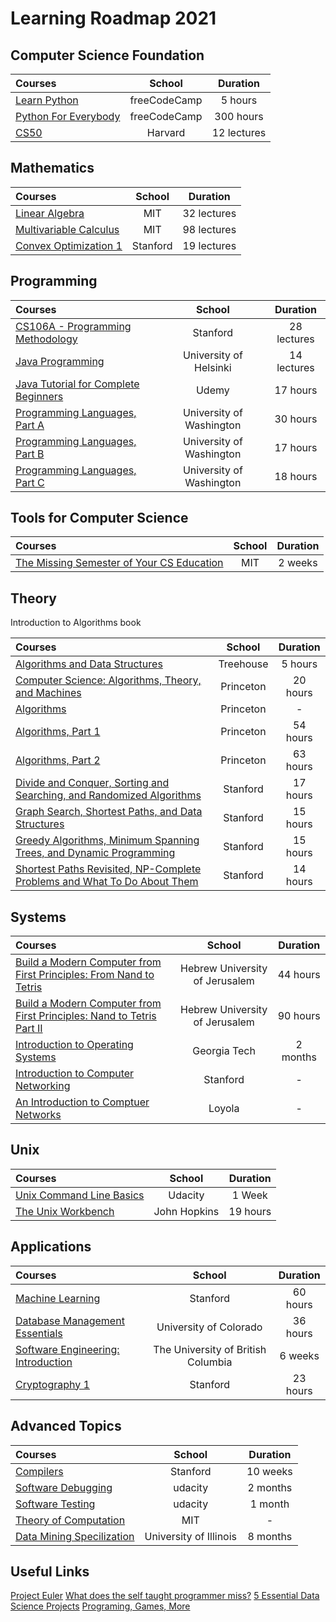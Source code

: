 # Learning  Roadmap 2021 

## Computer Science Foundation

Courses | School | Duration 
:-- | :--: | :--: 
[Learn Python](https://www.youtube.com/watch?v=rfscVS0vtbw) | freeCodeCamp | 5 hours 
[Python For Everybody](https://www.freecodecamp.org/learn/scientific-computing-with-python/#python-for-everybody) | freeCodeCamp | 300 hours
[CS50](https://cs50.harvard.edu/x/2021/) | Harvard | 12 lectures

## Mathematics 

Courses | School | Duration 
:-- | :--: | :--: 
[Linear Algebra](https://ocw.mit.edu/courses/mathematics/18-06sc-linear-algebra-fall-2011/) | MIT | 32 lectures
[Multivariable Calculus](https://ocw.mit.edu/courses/mathematics/18-02sc-multivariable-calculus-fall-2010/index.htm) | MIT | 98 lectures
[Convex Optimization 1](https://see.stanford.edu/Course/EE364A) | Stanford | 19 lectures


## Programming 

Courses | School | Duration 
:-- | :--: | :--: 
[CS106A - Programming Methodology](https://see.stanford.edu/Course/CS106A) | Stanford | 28 lectures
[Java Programming](https://java-programming.mooc.fi/part-8) | University of Helsinki  | 14 lectures
[Java Tutorial for Complete Beginners](https://www.udemy.com/course/java-tutorial/) | Udemy | 17 hours
[Programming Languages, Part A](https://www.coursera.org/learn/programming-languages) | University of Washington | 30 hours
[Programming Languages, Part B](https://www.coursera.org/learn/programming-languages-part-b) | University of Washington | 17 hours
[Programming Languages, Part C](https://www.coursera.org/learn/programming-languages-part-c) | University of Washington | 18 hours

## Tools for Computer Science

Courses | School | Duration 
:-- | :--: | :--: 
[The Missing Semester of Your CS Education](https://missing.csail.mit.edu/) | MIT | 2 weeks

## Theory 

Introduction to Algorithms book

Courses | School | Duration 
:-- | :--: | :--: 
[Algorithms and Data Structures](https://www.youtube.com/watch?v=8hly31xKli0) | Treehouse | 5 hours 
[Computer Science: Algorithms, Theory, and Machines](https://www.coursera.org/learn/cs-algorithms-theory-machines?ranMID=40328&ranEAID=PtFMiHYfEVk&ranSiteID=PtFMiHYfEVk-UC1i22uhFvRTq0OkS8gDHw&siteID=PtFMiHYfEVk-UC1i22uhFvRTq0OkS8gDHw&utm_content=10&utm_medium=partners&utm_source=linkshare&utm_campaign=PtFMiHYfEVk) | Princeton | 20 hours
[Algorithms](https://algs4.cs.princeton.edu/home/) | Princeton |  -
[Algorithms, Part 1](https://www.coursera.org/learn/algorithms-part1?ranMID=40328&ranEAID=PtFMiHYfEVk&ranSiteID=PtFMiHYfEVk-agOCndO_XKwn0Th8gl.XPg&siteID=PtFMiHYfEVk-agOCndO_XKwn0Th8gl.XPg&utm_content=10&utm_medium=partners&utm_source=linkshare&utm_campaign=PtFMiHYfEVk) | Princeton | 54 hours
[Algorithms, Part 2](https://www.coursera.org/learn/algorithms-part2?ranMID=40328&ranEAID=PtFMiHYfEVk&ranSiteID=PtFMiHYfEVk-R5OANMv3xHEyHVUH0N0LOQ&siteID=PtFMiHYfEVk-R5OANMv3xHEyHVUH0N0LOQ&utm_content=10&utm_medium=partners&utm_source=linkshare&utm_campaign=PtFMiHYfEVk) | Princeton | 63 hours 
[Divide and Conquer, Sorting and Searching, and Randomized Algorithms](https://www.coursera.org/learn/algorithms-divide-conquer?specialization=algorithms) | Stanford | 17 hours
[Graph Search, Shortest Paths, and Data Structures](https://www.coursera.org/learn/algorithms-graphs-data-structures?specialization=algorithms) | Stanford | 15 hours
[Greedy Algorithms, Minimum Spanning Trees, and Dynamic Programming](https://www.coursera.org/learn/algorithms-greedy?specialization=algorithms) | Stanford | 15 hours
[Shortest Paths Revisited, NP-Complete Problems and What To Do About Them](https://www.coursera.org/learn/algorithms-npcomplete?specialization=algorithms) | Stanford | 14 hours


## Systems 

Courses | School | Duration 
:-- | :--: | :--:
[Build a Modern Computer from First Principles: From Nand to Tetris](https://www.coursera.org/learn/build-a-computer) | Hebrew University of Jerusalem | 44 hours
[Build a Modern Computer from First Principles: Nand to Tetris Part II](https://www.coursera.org/learn/nand2tetris2?ranMID=40328&ranEAID=PtFMiHYfEVk&ranSiteID=PtFMiHYfEVk-md4phCcnoGwxHLO1x5gQvw&siteID=PtFMiHYfEVk-md4phCcnoGwxHLO1x5gQvw&utm_content=10&utm_medium=partners&utm_source=linkshare&utm_campaign=PtFMiHYfEVk) | Hebrew University of Jerusalem | 90 hours 
[Introduction to Operating Systems](https://www.udacity.com/course/introduction-to-operating-systems--ud923?irclickid=3Vg33vRd5xyLRkFwUx0Mo3cXUkES74XBRwK1xU0&irgwc=1&utm_source=affiliate&utm_medium=&aff=1459666&utm_term=&utm_campaign=__&utm_content=&adid=786224) | Georgia Tech | 2 months
[Introduction to Computer Networking](https://www.youtube.com/playlist?list=PLEAYkSg4uSQ2dr0XO_Nwa5OcdEcaaELSG) | Stanford | -
[An Introduction to Comptuer Networks](http://intronetworks.cs.luc.edu/) | Loyola | -

## Unix

Courses | School | Duration 
:-- | :--: | :--:
[Unix Command Line Basics](https://www.udacity.com/course/linux-command-line-basics--ud595?irclickid=3Vg33vRd5xyLRkFwUx0Mo3cXUkES7-QhRwK1xU0&irgwc=1&utm_source=affiliate&utm_medium=&aff=1459666&utm_term=&utm_campaign=__&utm_content=&adid=786224) | Udacity | 1 Week
[The Unix Workbench](https://www.coursera.org/learn/unix?ranMID=40328&ranEAID=PtFMiHYfEVk&ranSiteID=PtFMiHYfEVk-0lOhCJhhurcfDbTtq7FZEQ&siteID=PtFMiHYfEVk-0lOhCJhhurcfDbTtq7FZEQ&utm_content=10&utm_medium=partners&utm_source=linkshare&utm_campaign=PtFMiHYfEVk) | John Hopkins | 19 hours

## Applications 

Courses | School | Duration 
:-- | :--: | :--:
[Machine Learning](https://www.coursera.org/learn/machine-learning?ranMID=40328&ranEAID=PtFMiHYfEVk&ranSiteID=PtFMiHYfEVk-Tr9MHoJNLweo.ZSKKXFr1A&siteID=PtFMiHYfEVk-Tr9MHoJNLweo.ZSKKXFr1A&utm_content=10&utm_medium=partners&utm_source=linkshare&utm_campaign=PtFMiHYfEVk) | Stanford | 60 hours 
[Database Management Essentials](https://www.coursera.org/learn/database-management) | University of Colorado | 36 hours
[Software Engineering: Introduction](https://www.edx.org/course/software-engineering-introduction) | The University of British Columbia | 6 weeks 
[Cryptography 1](https://www.coursera.org/learn/crypto?ranMID=40328&ranEAID=PtFMiHYfEVk&ranSiteID=PtFMiHYfEVk-jvXG8a1tk37PvhCKoHbROA&siteID=PtFMiHYfEVk-jvXG8a1tk37PvhCKoHbROA&utm_content=10&utm_medium=partners&utm_source=linkshare&utm_campaign=PtFMiHYfEVk) | Stanford | 23 hours


## Advanced Topics 

Courses | School | Duration 
:-- | :--: | :--:
[Compilers](https://www.edx.org/course/compilers) | Stanford | 10 weeks 
[Software Debugging](https://www.udacity.com/course/software-debugging--cs259) | udacity | 2 months
[Software Testing](https://www.udacity.com/course/software-testing--cs258) | udacity | 1 month
[Theory of Computation](http://aduni.org/courses/theory/index.php?view=cw) | MIT | -
[Data Mining Specilization](https://www.coursera.org/specializations/data-mining) | University of Illinois | 8 months 


## Useful Links
[Project Euler](https://projecteuler.net/)
[What does the self taught programmer miss?](https://medium.com/young-coder/what-does-the-self-taught-programmer-miss-cecce2f71b27)
[5 Essential Data Science Projects](https://www.youtube.com/watch?v=BBDiadC8BvE)
[Programing, Games, More](https://www.youtube.com/c/KGMIT/featured)
